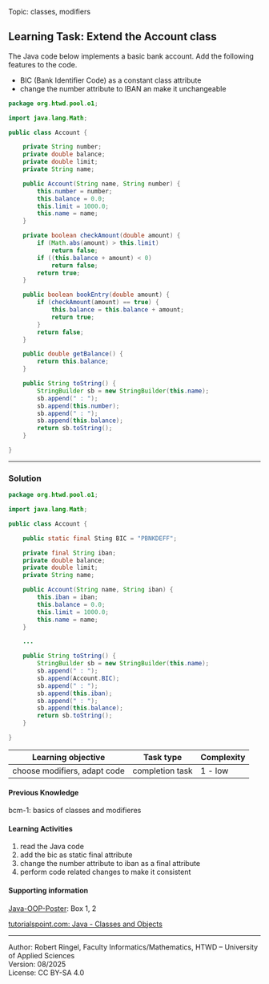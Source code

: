 Topic: classes, modifiers

## Learning Task: Extend the Account class

The Java code below implements a basic bank account. Add the following features to the code.  
- BIC (Bank Identifier Code) as a constant class attribute  
- change the number attribute to IBAN an make it unchangeable  

``` java
package org.htwd.pool.o1;

import java.lang.Math;

public class Account {

    private String number;
    private double balance;
    private double limit;
    private String name;

    public Account(String name, String number) {
        this.number = number;
        this.balance = 0.0;
        this.limit = 1000.0;
        this.name = name;
    }

    private boolean checkAmount(double amount) {
        if (Math.abs(amount) > this.limit)
            return false;
        if ((this.balance + amount) < 0)
            return false;
        return true;
    }

    public boolean bookEntry(double amount) {
        if (checkAmount(amount) == true) {
            this.balance = this.balance + amount;
            return true;
        }
        return false;
    }

    public double getBalance() {
        return this.balance;
    }

    public String toString() {
        StringBuilder sb = new StringBuilder(this.name);
        sb.append(" : ");
        sb.append(this.number);
        sb.append(" : ");
        sb.append(this.balance);
        return sb.toString();
    }

}
```

---------------------------------------

### Solution

``` java
package org.htwd.pool.o1;

import java.lang.Math;

public class Account {

    public static final Sting BIC = "PBNKDEFF";

    private final String iban;
    private double balance;
    private double limit;
    private String name;

    public Account(String name, String iban) {
        this.iban = iban;
        this.balance = 0.0;
        this.limit = 1000.0;
        this.name = name;
    }

    ...

    public String toString() {
        StringBuilder sb = new StringBuilder(this.name);
        sb.append(" : ");
        sb.append(Account.BIC);
        sb.append(" : ");
        sb.append(this.iban);
        sb.append(" : ");
        sb.append(this.balance);
        return sb.toString();
    }

}
```

| **Learning objective**                         | **Task type**   | **Complexity** |
| ---------------------------------------------- | --------------- | -------------- |
| choose modifiers, adapt code                   | completion task | 1 - low        |  

#### Previous Knowledge

bcm-1: basics of classes and modifieres  

#### Learning Activities

1) read the Java code
2) add the bic as static final attribute
3) change the number attribute to iban as a final attribute
4) perform code related changes to make it consistent

#### Supporting information

[Java-OOP-Poster](../JavaPosterOOP_engl.pdf): Box 1, 2

[tutorialspoint.com: Java - Classes and Objects](https://www.tutorialspoint.com/java/java_object_classes.htm)  

---------------------------------------
Author: Robert Ringel, Faculty Informatics/Mathematics, HTWD – University of Applied Sciences  
Version: 08/2025            
License: CC BY-SA 4.0
